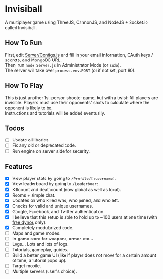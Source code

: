# Invisiball
A multiplayer game using ThreeJS, CannonJS, and NodeJS + Socket.io called Invisiball.

## How To Run
First, edit [Server/Configs.js](./Server/Configs.js) and fill in your email information, OAuth keys / secrets, and MongoDB URL.
<br>
Then, run `node Server.js` in Administrator Mode (or `sudo`).
<br>
The server will take over `process.env.PORT` (or if not set, port 80).

## How To Play
This is just another 1st-person shooter game, but with a twist: All players are invisible. Players must use their opponents' shots to calculate where the opponent is likely to be.
<br>
Instructions and tutorials will be added eventually.

## Todos
+ [ ] Update all libaries.
+ [ ] Fix any old or deprecated code.
+ [ ] Run engine on server side for security.

## Features
+ [X] View player stats by going to `/Profile/[:username]`.
+ [X] View leaderboard by going to `/Leaderboard`.
+ [X] Killcount and deathcount (now global as well as local).
+ [X] Rooms + simple chat.
+ [X] Updates on who killed who, who joined, and who left.
+ [X] Checks for valid and unique usernames.
+ [X] Google, Facebook, and Twitter authentication.
+ [X] I believe that this setup is able to hold up to ~100 users at one time (with [free dynos](https://www.heroku.com/pricing) only).
+ [X] Completely modularized code.
+ [ ] Maps and game modes.
+ [ ] In-game store for weapons, armor, etc...
+ [ ] Logs... Lots and lots of logs.
+ [ ] Tutorials, gameplay, guides.
+ [ ] Build a better game UI (like if player does not move for a certain amount of time, a tutorial pops up).
+ [ ] Target mobile.
+ [ ] Multiple servers (user's choice).
